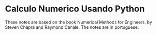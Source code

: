 # Calculo Numerico Usando Python

These notes are based on the book Numerical Methods for Engineers, by Steven Chapra and Raymond Canale. The notes are in portuguese. 
